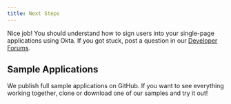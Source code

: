 ```yaml
---
title: Next Steps
---
```


Nice job! You should understand how to sign users into your single-page applications using Okta. If you got stuck, post a question in our [Developer Forums](https://devforum.okta.com).

<!-- Link to Protect Your API Endpoints guide -->
<!-- Link to Customizing the Sign-in Page guide -->
<!-- Link to Building a Custom Sign-in Page guide -->

## Sample Applications

We publish full sample applications on GitHub. If you want to see everything working together, clone or download one of our samples and try it out!

<StackSelector snippet="samples"/>
